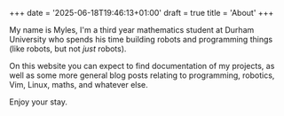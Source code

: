 +++
date = '2025-06-18T19:46:13+01:00'
draft = true
title = 'About'
+++

My name is Myles, I'm a third year mathematics student at Durham University who spends his time building robots and programming things (like robots, but not *just* robots). 

On this website you can expect to find documentation of my projects, as well as some more general blog posts relating to programming, robotics, Vim, Linux, maths, and whatever else.

Enjoy your stay.

